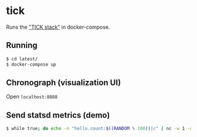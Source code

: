 # tick

Runs the ["TICK stack"](https://www.influxdata.com/) in docker-compose.

## Running

```bash
$ cd latest/
$ docker-compose up
```

## Chronograph (visualization UI)

Open `localhost:8888`

## Send statsd metrics (demo)

```bash
$ while true; do echo -n "hello.count:$((RANDOM % 100))|c" | nc -w 1 -u 127.0.0.1 8125; done
```
